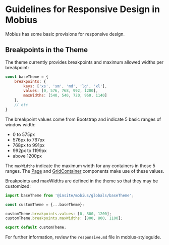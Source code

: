 # Guidelines for Responsive Design in Mobius

Mobius has some basic provisions for responsive design.

## Breakpoints in the Theme

The theme currently provides breakpoints and maximum allowed widths per breakpoint:

```jsx static
const baseTheme = {
    breakpoints: {
        keys: ['xs', 'sm', 'md', 'lg', 'xl'],
        values: [0, 576, 768, 992, 1200],
        maxWidths: [540, 540, 720, 960, 1140]
    },
    // etc
}
```

The breakpoint values come from Bootstrap and indicate 5 basic ranges of window width:

- 0 to 575px
- 576px to 767px
- 768px to 991px
- 992px to 1199px
- above 1200px

The `maxWidths` indicate the maximum width for any containers in those 5 ranges. The [Page](https://github.com/InsiteSoftware/mobius/blob/master/packages/mobius-core/src/Page/Page.js) and [GridContainer](https://github.com/InsiteSoftware/mobius/blob/master/packages/mobius-core/src/GridContainer/GridContainer.js)
components make use of these values.

Breakpoints and maxWidths are defined in the theme so that they may be customized:

```jsx static
import baseTheme from '@insite/mobius/globals/baseTheme';

const customTheme = {...baseTheme};

customTheme.breakpoints.values: [0, 800, 1200];
customTheme.breakpoints.maxWidths: [800, 800, 1100];

export default customTheme;
```

For further information, review the `responsive.md` file in mobius-styleguide. 
